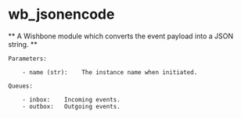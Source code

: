 wb_jsonencode
=============

** A Wishbone module which converts the event payload into a JSON string. **

    Parameters:
    
        - name (str):    The instance name when initiated.
    
    Queues:
    
        - inbox:    Incoming events.
        - outbox:   Outgoing events.
    
